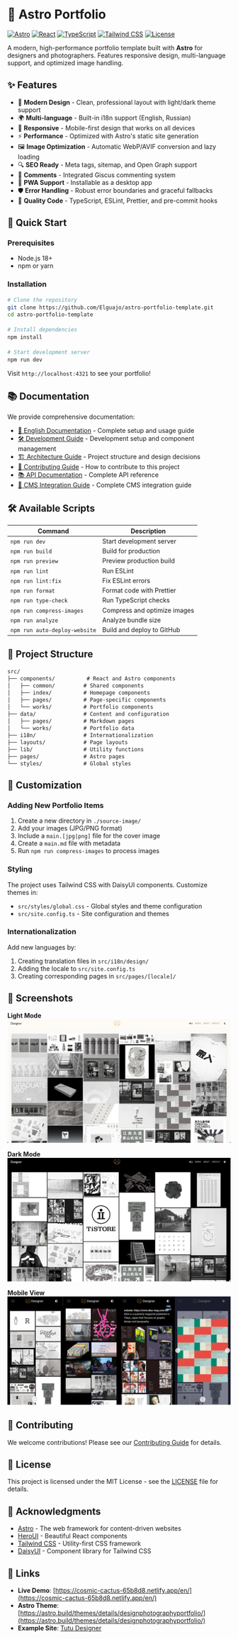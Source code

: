 # 🎨 Astro Portfolio

[![Astro](https://img.shields.io/badge/Astro-5.13.9-FF5D01?style=flat-square&logo=astro)](https://astro.build/)
[![React](https://img.shields.io/badge/React-19.1.0-61DAFB?style=flat-square&logo=react)](https://reactjs.org/)
[![TypeScript](https://img.shields.io/badge/TypeScript-5.0+-3178C6?style=flat-square&logo=typescript)](https://www.typescriptlang.org/)
[![Tailwind CSS](https://img.shields.io/badge/Tailwind_CSS-4.1.3-06B6D4?style=flat-square&logo=tailwindcss)](https://tailwindcss.com/)
[![License](https://img.shields.io/badge/License-MIT-green?style=flat-square)](LICENSE)

A modern, high-performance portfolio template built with **Astro** for designers and photographers. Features responsive design, multi-language support, and optimized image handling.

## ✨ Features

- 🎨 **Modern Design** - Clean, professional layout with light/dark theme support
- 🌍 **Multi-language** - Built-in i18n support (English, Russian)
- 📱 **Responsive** - Mobile-first design that works on all devices
- ⚡ **Performance** - Optimized with Astro's static site generation
- 🖼️ **Image Optimization** - Automatic WebP/AVIF conversion and lazy loading
- 🔍 **SEO Ready** - Meta tags, sitemap, and Open Graph support
- 💬 **Comments** - Integrated Giscus commenting system
- 🎯 **PWA Support** - Installable as a desktop app
- 🛡️ **Error Handling** - Robust error boundaries and graceful fallbacks
- 🧪 **Quality Code** - TypeScript, ESLint, Prettier, and pre-commit hooks

## 🚀 Quick Start

### Prerequisites

- Node.js 18+ 
- npm or yarn

### Installation

```bash
# Clone the repository
git clone https://github.com/Elguajo/astro-portfolio-template.git
cd astro-portfolio-template

# Install dependencies
npm install

# Start development server
npm run dev
```

Visit `http://localhost:4321` to see your portfolio!

## 📚 Documentation

We provide comprehensive documentation:

- [📖 English Documentation](./docs/README-en.md) - Complete setup and usage guide
- [🛠️ Development Guide](./docs/DEVELOPMENT.md) - Development setup and component management
- [🏗️ Architecture Guide](./docs/ARCHITECTURE.md) - Project structure and design decisions
- [🤝 Contributing Guide](./docs/CONTRIBUTING.md) - How to contribute to this project
- [📚 API Documentation](./docs/API.md) - Complete API reference
- [📝 CMS Integration Guide](./docs/CMS-INTEGRATION.md) - Complete CMS integration guide

## 🛠️ Available Scripts

| Command | Description |
|---------|-------------|
| `npm run dev` | Start development server |
| `npm run build` | Build for production |
| `npm run preview` | Preview production build |
| `npm run lint` | Run ESLint |
| `npm run lint:fix` | Fix ESLint errors |
| `npm run format` | Format code with Prettier |
| `npm run type-check` | Run TypeScript checks |
| `npm run compress-images` | Compress and optimize images |
| `npm run analyze` | Analyze bundle size |
| `npm run auto-deploy-website` | Build and deploy to GitHub |

## 📁 Project Structure

```
src/
├── components/          # React and Astro components
│   ├── common/         # Shared components
│   ├── index/          # Homepage components
│   ├── pages/          # Page-specific components
│   └── works/          # Portfolio components
├── data/               # Content and configuration
│   ├── pages/          # Markdown pages
│   └── works/          # Portfolio data
├── i18n/               # Internationalization
├── layouts/            # Page layouts
├── lib/                # Utility functions
├── pages/              # Astro pages
└── styles/             # Global styles
```

## 🎨 Customization

### Adding New Portfolio Items

1. Create a new directory in `./source-image/`
2. Add your images (JPG/PNG format)
3. Include a `main.[jpg|png]` file for the cover image
4. Create a `main.md` file with metadata
5. Run `npm run compress-images` to process images

### Styling

The project uses Tailwind CSS with DaisyUI components. Customize themes in:
- `src/styles/global.css` - Global styles and theme configuration
- `src/site.config.ts` - Site configuration and themes

### Internationalization

Add new languages by:
1. Creating translation files in `src/i18n/design/`
2. Adding the locale to `src/site.config.ts`
3. Creating corresponding pages in `src/pages/[locale]/`

## 📸 Screenshots

**Light Mode**
![Light Mode](./public/images/screenshot-light.webp)

**Dark Mode**
![Dark Mode](./public/images/screenshot-dark.webp)

**Mobile View**
![Mobile View](./public/images/screenshot-phone.webp)

## 🤝 Contributing

We welcome contributions! Please see our [Contributing Guide](./docs/CONTRIBUTING.md) for details.

## 📄 License

This project is licensed under the MIT License - see the [LICENSE](LICENSE) file for details.

## 🙏 Acknowledgments

- [Astro](https://astro.build/) - The web framework for content-driven websites
- [HeroUI](https://heroui.com/) - Beautiful React components
- [Tailwind CSS](https://tailwindcss.com/) - Utility-first CSS framework
- [DaisyUI](https://daisyui.com/) - Component library for Tailwind CSS

## 🔗 Links

- **Live Demo**: [https://cosmic-cactus-65b8d8.netlify.app/en/](https://cosmic-cactus-65b8d8.netlify.app/en/)
- **Astro Theme**: [https://astro.build/themes/details/designphotographyportfolio/](https://astro.build/themes/details/designphotographyportfolio/)
- **Example Site**: [Tutu Designer](https://rabbitit.fun)
